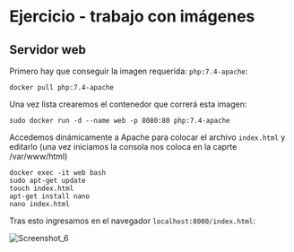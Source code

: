 <h1>Ejercicio - trabajo con imágenes</h1>

<h2>Servidor web</h2>

Primero hay que conseguir la imagen requerida: `php:7.4-apache`:

```linux
docker pull php:7.4-apache
```

Una vez lista crearemos el contenedor que correrá esta imagen:

```
sudo docker run -d --name web -p 8080:80 php:7.4-apache
```

Accedemos dinámicamente a Apache para colocar el archivo `index.html` y editarlo (una vez iniciamos la consola nos coloca en la caprte /var/www/html)

```
docker exec -it web bash 
sudo apt-get update
touch index.html
apt-get install nano
nano index.html
```

Tras esto ingresamos en el navegador `localhost:8000/index.html`:

![Screenshot_6](Ejercicios%20-%20trabajo%20con%20im%C3%A1genes.assets/Screenshot_6.png)

